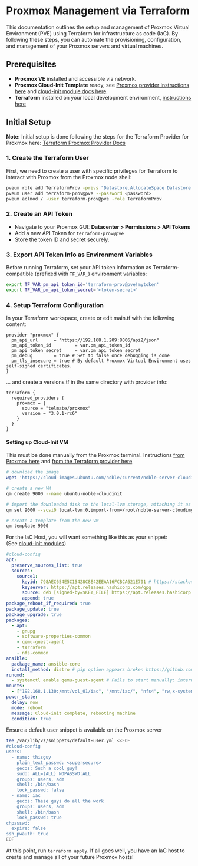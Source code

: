 # Proxmox Management via Terraform

This documentation outlines the setup and management of Proxmox Virtual Environment (PVE) using Terraform for infrastructure as code (IaC). By following these steps, you can automate the provisioning, configuration, and management of your Proxmox servers and virtual machines.

## Prerequisites

- **Proxmox VE** installed and accessible via network.
- **Proxmox Cloud-Init Template** ready, see [Proxmox provider instructions here](https://github.com/Telmate/terraform-provider-proxmox/blob/master/docs/guides/cloud-init%20getting%20started.md) and [cloud-init module docs here](https://cloudinit.readthedocs.io/en/latest/reference/modules.html)
- **Terraform** installed on your local development environment, [instructions here](https://developer.hashicorp.com/terraform/tutorials/aws-get-started/install-cli)

## Initial Setup

**Note:** Initial setup is done following the steps for the Terraform Provider for Proxmox here: [Terraform Proxmox Provider Docs](https://registry.terraform.io/providers/Terraform-for-Proxmox/proxmox/latest/docs)

### 1. Create the Terraform User

First, we need to create a user with specific privileges for Terraform to interact with Proxmox from the Proxmox node shell:
```bash
pveum role add TerraformProv -privs "Datastore.AllocateSpace Datastore.Audit Pool.Allocate Sys.Audit Sys.Console Sys.Modify VM.Allocate VM.Audit VM.Clone VM.Config.CDROM VM.Config.Cloudinit VM.Config.CPU VM.Config.Disk VM.Config.HWType VM.Config.Memory VM.Config.Network VM.Config.Options VM.Migrate VM.Monitor VM.PowerMgmt SDN.Use"
pveum user add terraform-prov@pve --password <password>
pveum aclmod / -user terraform-prov@pve -role TerraformProv
```

### 2. Create an API Token

- Navigate to your Proxmox GUI: **Datacenter > Permissions > API Tokens**
- Add a new API Token for `terraform-prov@pve`
- Store the token ID and secret securely.

### 3. Export API Token Info as Environment Variables

Before running Terraform, set your API token information as Terraform-compatible (prefixed with `TF_VAR_`) environment variables:

```bash
export TF_VAR_pm_api_token_id='terraform-prov@pve!mytoken'
export TF_VAR_pm_api_token_secret='<token-secret>'
```

### 4. Setup Terraform Configuration
In your Terraform workspace, create or edit main.tf with the following content:
```hcl
provider "proxmox" {
  pm_api_url      = "https://192.168.1.209:8006/api2/json"
  pm_api_token_id         = var.pm_api_token_id
  pm_api_token_secret     = var.pm_api_token_secret
  pm_debug        = true # Set to false once debugging is done
  pm_tls_insecure = true # By default Proxmox Virtual Environment uses self-signed certificates.
}
```
... and create a versions.tf in the same directory with provider info:
```hcl
terraform {
  required_providers {
    proxmox = {
      source = "telmate/proxmox"
      version = "3.0.1-rc6"
    }
  }
}
```

#### Setting up Cloud-Init VM
This must be done manually from the Proxmox terminal. Instructions [from Proxmox here](https://pve.proxmox.com/wiki/Cloud-Init_Support) and [from the Terraform provider here](https://github.com/Telmate/terraform-provider-proxmox/blob/master/docs/guides/cloud-init%20getting%20started.md)
```bash
# download the image
wget 'https://cloud-images.ubuntu.com/noble/current/noble-server-cloudimg-amd64.img'

# create a new VM
qm create 9000 --name ubuntu-noble-cloudinit

# import the downloaded disk to the local-lvm storage, attaching it as a SCSI drive; must use absolute file path to the image0
qm set 9000 --scsi0 local-lvm:0,import-from=/root/noble-server-cloudimg-amd64.img

# create a template from the new VM
qm template 9000
```

For the IaC Host, you will want something like this as your snippet:  
(See [cloud-init modules](https://cloudinit.readthedocs.io/en/latest/reference/modules.html#mod-cc-ansible))

```yaml /var/lib/vz/snippets/iac-tools.yml
#cloud-config
apt:
  preserve_sources_list: true
  sources:
    source1:
      keyid: 798AEC654E5C15428C8E42EEAA16FCBCA621E701 # https://stackoverflow.com/a/72629066
      keyserver: https://apt.releases.hashicorp.com/gpg
      source: deb [signed-by=$KEY_FILE] https://apt.releases.hashicorp.com $RELEASE main
      append: true
package_reboot_if_required: true
package_update: true
package_upgrade: true
packages:
  - apt:
    - gnupg
    - software-properties-common
    - qemu-guest-agent
    - terraform
    - nfs-common
ansible:
  package_name: ansible-core
  install_method: distro # pip option appears broken https://github.com/canonical/cloud-init/issues/5720
runcmd:
  - systemctl enable qemu-guest-agent # Fails to start manually; interwebs say to manually STOP the VM completely, wait, then start the VM
mounts:
  - ["192.168.1.130:/mnt/vol_01/iac", "/mnt/iac/", "nfs4", "rw,x-systemd.automount", "0", "0"]
power_state:
  delay: now
  mode: reboot
  message: Cloud-init complete, rebooting machine
  condition: true
```

Ensure a default user snippet is available on the Proxmox server
```bash
tee /var/lib/vz/snippets/default-user.yml <<EOF
#cloud-config
users:
  - name: thisguy
    plain_text_passwd: <supersecure>
    gecos: Such a cool guy!
    sudo: ALL=(ALL) NOPASSWD:ALL
    groups: users, adm
    shell: /bin/bash
    lock_passwd: false
  - name: iac
    gecos: These guys do all the work
    groups: users, adm
    shell: /bin/bash
    lock_passwd: true
chpasswd:
  expire: false
ssh_pwauth: true
EOF
```

At this point, run `terraform apply`. If all goes well, you have an IaC host to create and manage all of your future Proxmox hosts!

